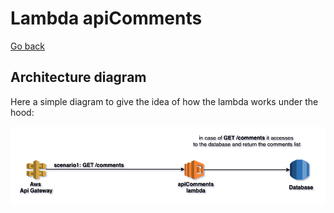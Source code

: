 # Lambda apiComments

[Go back](./../../README.md)

## Architecture diagram
Here a simple diagram to give the idea of how the lambda works under the hood:

![Architecture Diagram](../architectureDiagram_04.png)